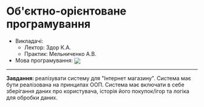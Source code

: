 <h1><b>Об'єктно-орієнтоване програмування</b></h1>
 <p>
 <ul> 
  <li>Викладачі:<ul>
    <li>Лектор: Здор К.А.</li>
    <li>Практик: Мельниченко А.В.</li>
    </ul> </li>
  <li>Мова програмування: <img src="https://img.shields.io/badge/c%23-%23239120.svg?style=flag&logo=c-sharp&logoColor=white" align="center"></li>
  </ul>
  </p>
  
  ---

<b>Завдання: </b>реалізувати систему для "Інтернет магазину". Система має бути реалізована на принципах ООП. Система має включати в себе зберігання даних про користувача, історія його покупок/ігор та логіка для обробки даних.

